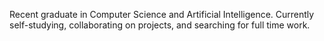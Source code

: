 Recent graduate in Computer Science and Artificial Intelligence.
Currently self-studying, collaborating on projects, and searching for full time work.

<!---
GeorgeHarland/GeorgeHarland is a ✨ special ✨ repository because its `README.md` (this file) appears on your GitHub profile.
You can click the Preview link to take a look at your changes.
--->
